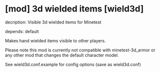 [mod] 3d wielded items [wield3d]
================================

decription: Visible 3d wielded items for Minetest

depends: default

Makes hand wielded items visible to other players.

Please note this mod is currently not compatible with minetest-3d_armor or any other mod that changes the default character model.

See wield3d.conf.example for config options (save as wield3d.conf)

